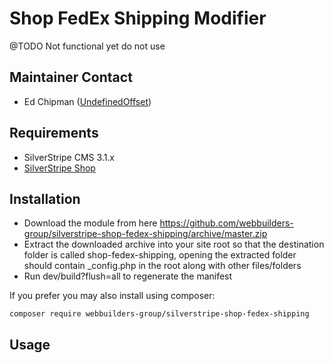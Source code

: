 Shop FedEx Shipping Modifier
=================
@TODO Not functional yet do not use

## Maintainer Contact
* Ed Chipman ([UndefinedOffset](https://github.com/UndefinedOffset))

## Requirements
* SilverStripe CMS 3.1.x
* [SilverStripe Shop](https://github.com/burnbright/silverstripe-shop/)


## Installation
* Download the module from here https://github.com/webbuilders-group/silverstripe-shop-fedex-shipping/archive/master.zip
* Extract the downloaded archive into your site root so that the destination folder is called shop-fedex-shipping, opening the extracted folder should contain _config.php in the root along with other files/folders
* Run dev/build?flush=all to regenerate the manifest

If you prefer you may also install using composer:
```
composer require webbuilders-group/silverstripe-shop-fedex-shipping
```


## Usage
